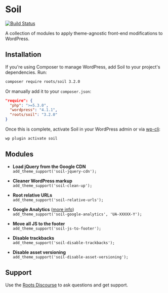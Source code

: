 # Soil
[![Build Status](https://travis-ci.org/roots/soil.svg)](https://travis-ci.org/roots/soil)

A collection of modules to apply theme-agnostic front-end modifications to WordPress.

## Installation

If you're using Composer to manage WordPress, add Soil to your project's dependencies. Run:

```sh
composer require roots/soil 3.2.0
```

Or manually add it to your `composer.json`:

```json
"require": {
  "php": ">=5.3.0",
  "wordpress": "4.1.1",
  "roots/soil": "3.2.0"
}
```

Once this is complete, activate Soil in your WordPress admin or via [wp-cli](http://wp-cli.org/commands/plugin/activate/):

```bash
wp plugin activate soil
```

## Modules

* **Load jQuery from the Google CDN**<br>
  `add_theme_support('soil-jquery-cdn');`

* **Cleaner WordPress markup**<br>
  `add_theme_support('soil-clean-up');`

* **Root relative URLs**<br>
  `add_theme_support('soil-relative-urls');`

* **Google Analytics** ([more info](https://github.com/roots/soil/wiki/Google-Analytics))<br>
  `add_theme_support('soil-google-analytics', 'UA-XXXXX-Y');`

* **Move all JS to the footer**<br>
  `add_theme_support('soil-js-to-footer');`

* **Disable trackbacks**<br>
  `add_theme_support('soil-disable-trackbacks');`

* **Disable asset versioning**<br>
  `add_theme_support('soil-disable-asset-versioning');`

## Support

Use the [Roots Discourse](https://discourse.roots.io/) to ask questions and get support.
